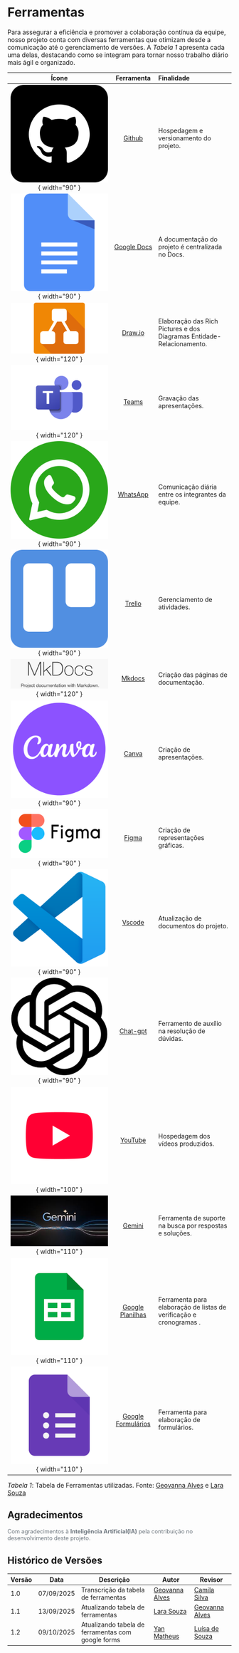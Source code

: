 # Ferramentas

Para assegurar a eficiência e promover a colaboração contínua da equipe, nosso projeto conta com diversas ferramentas que otimizam desde a comunicação até o gerenciamento de versões. A _Tabela 1_ apresenta cada uma delas, destacando como se integram para tornar nosso trabalho diário mais ágil e organizado.

|                             Ícone                              |                                                            Ferramenta                                                             | Finalidade                                                            |
| :------------------------------------------------------------: | :-------------------------------------------------------------------------------------------------------------------------------: | :-------------------------------------------------------------------- |
|           ![Github](../img/github.png){ width="90" }           |                                                   [Github](https://github.com/)                                                   | Hospedagem e versionamento do projeto.                                |
|         ![Google Docs](../img/docs.png){ width="90" }          |                                   [Google Docs](https://docs.google.com/document/u/0/?hl=pt-BR)                                   | A documentação do projeto é centralizada no Docs.                     |
|         ![Draw.io](../img/draw-io.webp){ width="120" }         |                                               [Draw.io](https://app.diagrams.net/)                                                | Elaboração das Rich Pictures e dos Diagramas Entidade-Relacionamento. |
|           ![Teams](../img/teams.png){ width="120" }            |                           [Teams](https://www.microsoft.com/pt-br/microsoft-teams/group-chat-software)                            | Gravação das apresentações.                                           |
|         ![WhatsApp](../img/whatsapp.png){ width="90" }         |                                         [WhatsApp](https://www.whatsapp.com/?lang=pt_br)                                          | Comunicação diária entre os integrantes da equipe.                    |
|           ![Trello](../img/trello.png){ width="90" }           |                                                   [Trello](https://trello.com/)                                                   | Gerenciamento de atividades.                                          |
|          ![Mkdocs](../img/mkdocs.png){ width="120" }           |                                     [Mkdocs](https://www.mkdocs.org/user-guide/installation/)                                     | Criação das páginas de documentação.                                  |
|            ![Canva](../img/canva.png){ width="90" }            |                                               [Canva](https://www.canva.com/pt_br/)                                               | Criação de apresentações.                                             |
|         ![Figma](../img/figma_icon.png){ width="90" }          |                                            [Figma](https://www.figma.com/pt-br/sites/)                                            | Criação de representações gráficas.                                   |
|          ![Vscode](../img/vs_code.png){ width="90" }           |                                         [Vscode](https://code.visualstudio.com/download)                                          | Atualização de documentos do projeto.                                 |
|         ![Chat-gpt](../img/chat_gpt.png){ width="90" }         |                                                 [Chat-gpt](https://chatgpt.com/)                                                  | Ferramento de auxílio na resolução de dúvidas.                        |
|         ![YouTube](../img/youtube.png){ width="100" }          |                                                [YouTube](https://www.youtube.com/)                                                | Hospedagem dos vídeos produzidos.                                     |
|          ![Gemini](../img/gemini.png){ width="110" }           |                                         [Gemini](https://gemini.google.com/app?hl=pt-BR)                                          | Ferramenta de suporte na busca por respostas e soluções.              |
|    ![ Google Planilhas](../img/planilha.png){ width="110" }    | [Google Planilhas](https://docs.google.com/spreadsheets/d/1Dn7wHJTtDGpoTeniDzyaBDI22cEpsHxgWJLEC7jW7b4/edit?hl=pt-br&gid=0#gid=0) | Ferramenta para elaboração de listas de verificação e cronogramas .   |
| ![ Google Formulários](../img/google_forms.png){ width="110" } |                                     [Google Formulários](https://docs.google.com/forms/u/0/)                                      | Ferramenta para elaboração de formulários.                            |

_Tabela 1_: Tabela de Ferramentas utilizadas. Fonte: [Geovanna Alves](https://github.com/GeovannaUmbelino) e [Lara Souza](https://github.com/mel14-hub)


## Agradecimentos

<div style="text-align:left; font-size:0.9em; color:#6c757d; margin-top:1em;">
  Com agradecimentos à <b>Inteligência Artificial(IA)</b> pela contribuição no desenvolvimento deste projeto.
</div>


## Histórico de Versões

| Versão | Data       | Descrição                                          | Autor                                                 | Revisor                                               |
| ------ | ---------- | -------------------------------------------------- | ----------------------------------------------------- | ----------------------------------------------------- |
| 1.0    | 07/09/2025 | Transcrição da tabela de ferramentas               | [Geovanna Alves](https://github.com/GeovannaUmbelino) | [Camila Silva](https://github.com/CamilaSilvaC)       |
| 1.1    | 13/09/2025 | Atualizando tabela de ferramentas                  | [Lara Souza](https://github.com/mel14-hub)            | [Geovanna Alves](https://github.com/GeovannaUmbelino) |
| 1.2    | 09/10/2025 | Atualizando tabela de ferramentas com google forms | [Yan Matheus](https://github.com/Yanmatheus0812)      | [Luísa de Souza](https://github.com/luisa12ll)        |
